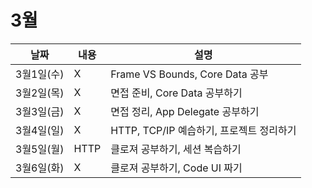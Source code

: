 # 3월

|날짜|내용|설명|
|------|---|---|
|3월1일(수)|X|Frame VS Bounds, Core Data 공부|
|3월2일(목)|X|면접 준비, Core Data 공부하기|
|3월3일(금)|X|면접 정리, App Delegate 공부하기|
|3월4일(일)|X|HTTP, TCP/IP 예습하기, 프로젝트 정리하기|
|3월5일(월)|HTTP|클로져 공부하기, 세션 복습하기|
|3월6일(화)|X|클로져 공부하기, Code UI 짜기|



